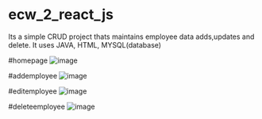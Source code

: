 # ecw_2_react_js

Its a simple CRUD project thats maintains employee data adds,updates and delete.
It uses JAVA, HTML, MYSQL(database)

#homepage
![image](https://github.com/user-attachments/assets/9e079605-78b9-4582-999d-748323706703)

#addemployee
![image](https://github.com/user-attachments/assets/60894e3d-2dac-4e2d-8c6b-e9901cf2f280)

#editemployee
![image](https://github.com/user-attachments/assets/f530d5f6-7538-410c-9c1b-654d8ccd64f3)

#deleteemployee
![image](https://github.com/user-attachments/assets/b50306c1-79b3-41f6-b7f8-e58baf0f0390)



